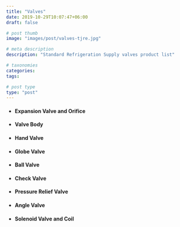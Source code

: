 ```yaml
---
title: "Valves"
date: 2019-10-29T10:07:47+06:00
draft: false

# post thumb
image: "images/post/valves-tjre.jpg"

# meta description
description: "Standard Refrigeration Supply valves product list"

# taxonomies
categories:
tags:

# post type
type: "post"
---
```


- #### Expansion Valve and Orifice

- #### Valve Body

- #### Hand Valve

- #### Globe Valve

- #### Ball Valve

- #### Check Valve

- #### Pressure Relief Valve

- #### Angle Valve

- #### Solenoid Valve and Coil
